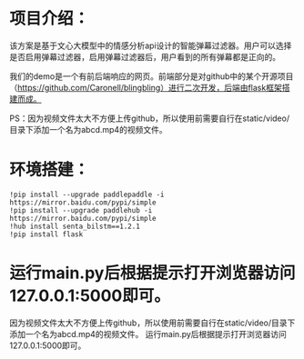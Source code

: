 # 项目介绍：

该方案是基于文心大模型中的情感分析api设计的智能弹幕过滤器。用户可以选择是否启用弹幕过滤器，启用弹幕过滤器后，用户看到的所有弹幕都是正向的。

我们的demo是一个有前后端响应的网页。前端部分是对github中的某个开源项目（https://github.com/Caronell/blingbling）进行二次开发，后端由flask框架搭建而成。

PS：因为视频文件太大不方便上传github，所以使用前需要自行在static/video/目录下添加一个名为abcd.mp4的视频文件。 

# 环境搭建：

```
!pip install --upgrade paddlepaddle -i https://mirror.baidu.com/pypi/simple
!pip install --upgrade paddlehub -i https://mirror.baidu.com/pypi/simple
!hub install senta_bilstm==1.2.1
!pip install flask
```

运行main.py后根据提示打开浏览器访问127.0.0.1:5000即可。
=======
因为视频文件太大不方便上传github，所以使用前需要自行在static/video/目录下添加一个名为abcd.mp4的视频文件。
运行main.py后根据提示打开浏览器访问127.0.0.1:5000即可。
